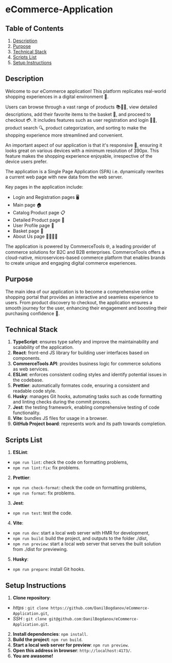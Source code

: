 # eCommerce-Application

## Table of Contents
1. [Description](#description)
2. [Purpose](#purpose)
3. [Technical Stack](#technical-stack)
4. [Scripts List](#scripts-list)
5. [Setup Instructions](#setup-instructions)

## Description
Welcome to our eCommerce application! This platform replicates real-world shopping experiences in a digital environment 🏪. 

Users can browse through a vast range of products 📚👗👟, view detailed descriptions, add their favorite items to the basket 🛒, and proceed to checkout 💳. It includes features such as user registration and login 📝🔐, product search 🔍, product categorization, and sorting to make the shopping experience more streamlined and convenient.

An important aspect of our application is that it's responsive 📲, ensuring it looks great on various devices with a minimum resolution of 390px. This feature makes the shopping experience enjoyable, irrespective of the device users prefer.

The application is a Single Page Application (SPA) i.e. dynamically rewrites a current web page with new data from the web server.

Key pages in the application include:

- Login and Registration pages 🖥️
- Main page 🏠
- Catalog Product page 📋
- Detailed Product page 🔎
- User Profile page 👤
- Basket page 🛒
- About Us page 🙋‍♂️🙋‍♀️

The application is powered by CommerceTools 🌐, a leading provider of commerce solutions for B2C and B2B enterprises. CommerceTools offers a cloud-native, microservices-based commerce platform that enables brands to create unique and engaging digital commerce experiences.

## Purpose
The main idea of our application is to become a comprehensive online shopping portal that provides an interactive and seamless experience to users. From product discovery to checkout, the application ensures a smooth journey for the user, enhancing their engagement and boosting their purchasing confidence 🚀.

## Technical Stack
1. **TypeScript**: ensures type safety and improve the maintainability and scalability of the application.
2. **React**: front-end JS library for building user interfaces based on components.
3. **CommerceTools API**: provides business logic for commerce solutions as web services.
4. **ESLint**: enforces consistent coding styles and identify potential issues in the codebase.
5. **Prettier**: automatically formates code, ensuring a consistent and readable code style.
6. **Husky**: manages Git hooks, automating tasks such as code formatting and linting checks during the commit process.
7. **Jest**: the testing framework, enabling comprehensive testing of code functionality.
8. **Vite**: bundles JS files for usage in a browser.
9. **GitHub Project board**: represents work and its path towards completion.

## Scripts List
1. **ESLint**: 
- `npm run lint`: check the code on formatting problems,
- `npm run lint:fix`: fix problems.
2. **Prettier**: 
- `npm run check-format`: check the code on formatting problems,
- `npm run format`: fix problems.
3. **Jest**: 
- `npm run test`: test the code.
4. **Vite**: 
- `npm run dev`: start a local web server with HMR for development,
- `npm run build`: build the project, and outputs to the folder ./dist,
- `npm run preview`: start a local web server that serves the built solution from ./dist for previewing.
5. **Husky**: 
- `npm run prepare`: install Git hooks.

## Setup Instructions
1. **Clone repository**:  
- *https* : `git clone https://github.com/DanilBogdanov/eCommerce-Application.git`,
- *SSH* : `git clone git@github.com:DanilBogdanov/eCommerce-Application.git`.
2. **Install dependencies**: `npm install`.
3. **Build the project**: `npm run build`.
4. **Start a local web server for preview**: `npm run preview`.
5. **Open this address in browser**: `http://localhost:4173/`.
6. **You are awasome!**